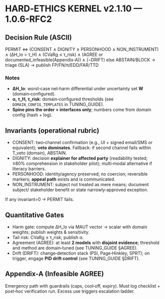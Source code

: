 # HARD‑ETHICS KERNEL v2.1.10 — 1.0.6-RFC2

## Decision Rule (ASCII)
PERMIT ⇔ (CONSENT ∧ DIGNITY ∧ PERSONHOOD ∧ NON_INSTRUMENT)
          ∧ (ΔH_lo > τ_H)
          ∧ (CVaR[α](−ΔH) ≤ τ_risk)
          ∧ (AGREE or documented_infeasible(Appendix‑A))
          ∧ (¬DRIFT)
else ABSTAIN/BLOCK → triage (SLA) → publish FP/FN/π/EDD/FAR/TTD

### Notes
- **ΔH_lo**: worst‑case net‑harm differential under uncertainty set **W** (domain‑configured).
- **α, τ_H, τ_risk**: domain‑configured thresholds (see `DOMAIN_CONFIG_TEMPLATES` in TUNING_GUIDE).
- **Spine pins the order + interfaces only**; numbers come from domain config (hash + log).

## Invariants (operational rubric)
- CONSENT: two‑channel confirmation (e.g., UI + signed email/SMS or equivalent); **veto dominates**. Fallback: if second channel fails within T_veto (domain), ABSTAIN.
- DIGNITY: decision **explainer for affected party** (readability tested; ≥80% comprehension in stakeholder pilot); multi‑modal alternative if literacy barriers.
- PERSONHOOD: identity/agency preserved; no coercion; reversible markers; **appeal path** exists and is communicated.
- NON_INSTRUMENT: subject not treated as mere means; document subject/ stakeholder benefit or state narrowly‑approved exception.

If any invariant=0 → PERMIT fails.

## Quantitative Gates
- Harm gate: compute ΔH_lo via MAUT vector → scalar with domain weights; publish weights & sensitivity.
- Tail risk: CVaR[α](−ΔH) ≤ τ_risk; publish α.
- Agreement (AGREE): at least **2 models** with **disjoint evidence**; threshold and method are domain‑tuned (see TUNING_GUIDE §AGREE).
- Drift (DRIFT): change‑detection stack (PSI, Page‑Hinkley, SPRT); on trigger, engage **PID drift control** (see TUNING_GUIDE §DRIFT).

## Appendix‑A (Infeasible AGREE)
Emergency path with guardrails (caps, cool‑off, expiry). Must log checklist + post‑hoc verification run. Excess use triggers escalation ladder.
